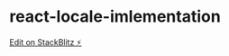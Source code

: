 # react-locale-imlementation

[Edit on StackBlitz ⚡️](https://stackblitz.com/edit/react-locale-imlementation)